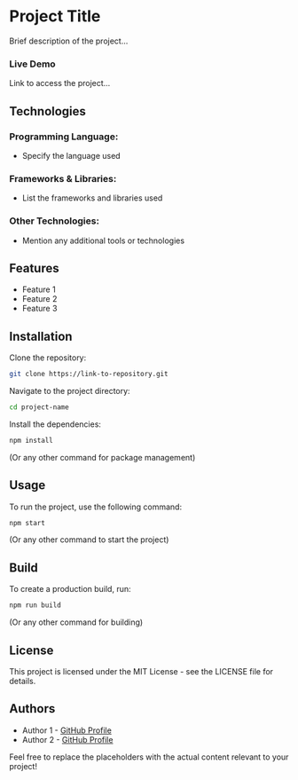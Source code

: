 # Project Title
Brief description of the project...

### Live Demo
Link to access the project...

## Technologies
### Programming Language:
- Specify the language used

### Frameworks & Libraries:
- List the frameworks and libraries used

### Other Technologies:
- Mention any additional tools or technologies

## Features
- Feature 1
- Feature 2
- Feature 3

## Installation

Clone the repository:
```bash
git clone https://link-to-repository.git
```
Navigate to the project directory:
```bash
cd project-name
```
Install the dependencies:
```bash
npm install
```
(Or any other command for package management)

## Usage

To run the project, use the following command:
```bash
npm start
```
(Or any other command to start the project)

## Build

To create a production build, run:
```bash
npm run build
```
(Or any other command for building)

## License
This project is licensed under the MIT License - see the LICENSE file for details.

## Authors
- Author 1 - [GitHub Profile](https://github.com/author1)
- Author 2 - [GitHub Profile](https://github.com/author2)

Feel free to replace the placeholders with the actual content relevant to your project!